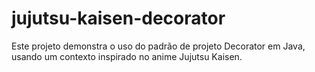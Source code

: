 # jujutsu-kaisen-decorator
Este projeto demonstra o uso do padrão de projeto Decorator em Java, usando um contexto inspirado no anime Jujutsu Kaisen.
